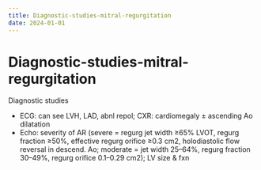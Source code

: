 ```yaml
---
title: Diagnostic-studies-mitral-regurgitation
date: 2024-01-01
---
```

# Diagnostic-studies-mitral-regurgitation

Diagnostic studies
* ECG: can see LVH, LAD, abnl repol; CXR: cardiomegaly ± ascending Ao dilatation
* Echo: severity of AR (severe = regurg jet width ≥65% LVOT, regurg fraction ≥50%, effective regurg orifice ≥0.3 cm2, holodiastolic flow reversal in descend. Ao; moderate = jet width 25–64%, regurg fraction 30–49%, regurg orifice 0.1–0.29 cm2); LV size & fxn
